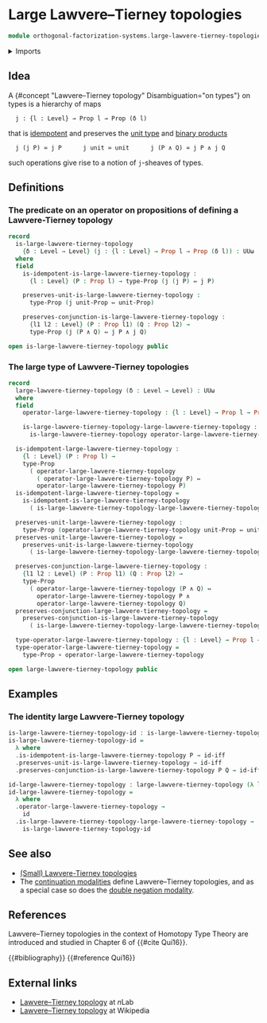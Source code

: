 # Large Lawvere–Tierney topologies

```agda
module orthogonal-factorization-systems.large-lawvere-tierney-topologies where
```

<details><summary>Imports</summary>

```agda
open import foundation.cartesian-product-types
open import foundation.conjunction
open import foundation.dependent-pair-types
open import foundation.function-types
open import foundation.logical-equivalences
open import foundation.propositions
open import foundation.unit-type
open import foundation.universe-levels

open import orthogonal-factorization-systems.lawvere-tierney-topologies
```

</details>

## Idea

A {#concept "Lawvere–Tierney topology" Disambiguation="on types"} on types is a
hierarchy of maps

```text
  j : {l : Level} → Prop l → Prop (δ l)
```

that is [idempotent](foundation.idempotent-maps.md) and preserves the
[unit type](foundation.unit-type.md) and
[binary products](foundation.conjunction.md)

```text
  j (j P) ≃ j P      j unit ≃ unit      j (P ∧ Q) ≃ j P ∧ j Q
```

such operations give rise to a notion of `j`-sheaves of types.

## Definitions

### The predicate on an operator on propositions of defining a Lawvere-Tierney topology

```agda
record
  is-large-lawvere-tierney-topology
    {δ : Level → Level} (j : {l : Level} → Prop l → Prop (δ l)) : UUω
  where
  field
    is-idempotent-is-large-lawvere-tierney-topology :
      {l : Level} (P : Prop l) → type-Prop (j (j P) ⇔ j P)

    preserves-unit-is-large-lawvere-tierney-topology :
      type-Prop (j unit-Prop ⇔ unit-Prop)

    preserves-conjunction-is-large-lawvere-tierney-topology :
      {l1 l2 : Level} (P : Prop l1) (Q : Prop l2) →
      type-Prop (j (P ∧ Q) ⇔ j P ∧ j Q)

open is-large-lawvere-tierney-topology public
```

### The large type of Lawvere-Tierney topologies

```agda
record
  large-lawvere-tierney-topology (δ : Level → Level) : UUω
  where
  field
    operator-large-lawvere-tierney-topology : {l : Level} → Prop l → Prop (δ l)

    is-large-lawvere-tierney-topology-large-lawvere-tierney-topology :
      is-large-lawvere-tierney-topology operator-large-lawvere-tierney-topology

  is-idempotent-large-lawvere-tierney-topology :
    {l : Level} (P : Prop l) →
    type-Prop
      ( operator-large-lawvere-tierney-topology
        ( operator-large-lawvere-tierney-topology P) ⇔
        operator-large-lawvere-tierney-topology P)
  is-idempotent-large-lawvere-tierney-topology =
    is-idempotent-is-large-lawvere-tierney-topology
      ( is-large-lawvere-tierney-topology-large-lawvere-tierney-topology)

  preserves-unit-large-lawvere-tierney-topology :
    type-Prop (operator-large-lawvere-tierney-topology unit-Prop ⇔ unit-Prop)
  preserves-unit-large-lawvere-tierney-topology =
    preserves-unit-is-large-lawvere-tierney-topology
      ( is-large-lawvere-tierney-topology-large-lawvere-tierney-topology)

  preserves-conjunction-large-lawvere-tierney-topology :
    {l1 l2 : Level} (P : Prop l1) (Q : Prop l2) →
    type-Prop
      ( operator-large-lawvere-tierney-topology (P ∧ Q) ⇔
        operator-large-lawvere-tierney-topology P ∧
        operator-large-lawvere-tierney-topology Q)
  preserves-conjunction-large-lawvere-tierney-topology =
    preserves-conjunction-is-large-lawvere-tierney-topology
      ( is-large-lawvere-tierney-topology-large-lawvere-tierney-topology)

  type-operator-large-lawvere-tierney-topology : {l : Level} → Prop l → UU (δ l)
  type-operator-large-lawvere-tierney-topology =
    type-Prop ∘ operator-large-lawvere-tierney-topology

open large-lawvere-tierney-topology public
```

## Examples

### The identity large Lawvere-Tierney topology

```agda
is-large-lawvere-tierney-topology-id : is-large-lawvere-tierney-topology id
is-large-lawvere-tierney-topology-id =
  λ where
  .is-idempotent-is-large-lawvere-tierney-topology P → id-iff
  .preserves-unit-is-large-lawvere-tierney-topology → id-iff
  .preserves-conjunction-is-large-lawvere-tierney-topology P Q → id-iff

id-large-lawvere-tierney-topology : large-lawvere-tierney-topology (λ l → l)
id-large-lawvere-tierney-topology =
  λ where
  .operator-large-lawvere-tierney-topology →
    id
  .is-large-lawvere-tierney-topology-large-lawvere-tierney-topology →
    is-large-lawvere-tierney-topology-id
```

## See also

- [(Small) Lawvere-Tierney topologies](orthogonal-factorization-systems.lawvere-tierney-topologies.md)
- The
  [continuation modalities](orthogonal-factorization-systems.continuation-modalities.md)
  define Lawvere–Tierney topologies, and as a special case so does the
  [double negation modality](foundation.double-negation-modality.md).

## References

Lawvere–Tierney topologies in the context of Homotopy Type Theory are introduced
and studied in Chapter 6 of {{#cite Qui16}}.

{{#bibliography}} {{#reference Qui16}}

## External links

- [Lawvere–Tierney topology](https://ncatlab.org/nlab/show/Lawvere-Tierney+topology)
  at $n$Lab
- [Lawvere–Tierney topology](https://en.wikipedia.org/wiki/Lawvere%E2%80%93Tierney_topology)
  at Wikipedia
